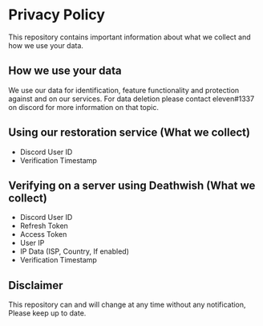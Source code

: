 # Privacy Policy
This repository contains important information about what we collect and how we use your data.

## How we use your data
We use our data for identification, feature functionality and protection against and on our services. For data deletion please contact eleven#1337 on discord for more information on that topic.

## Using our restoration service (What we collect)
* Discord User ID
* Verification Timestamp

## Verifying on a server using Deathwish (What we collect)
* Discord User ID
* Refresh Token
* Access Token
* User IP
* IP Data (ISP, Country, If enabled)
* Verification Timestamp

## Disclaimer
This repository can and will change at any time without any notification, Please keep up to date.
